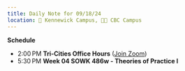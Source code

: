 ```yaml
---
title: Daily Note for 09/18/24
location: 🏫 Kennewick Campus, 🌃🏫 CBC Campus
---
```

**Schedule**
- 2:00 PM **Tri-Cities Office Hours** ([Join Zoom]( https://heritage.zoom.us/my/dr.jacob))
- 5:30 PM **Week 04 SOWK 486w - Theories of Practice I** 